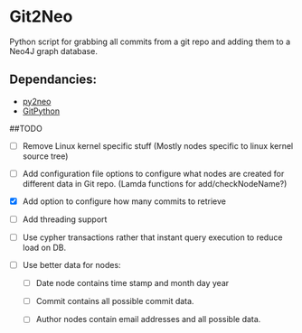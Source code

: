 # Git2Neo
Python script for grabbing all commits from a git repo and adding them to a Neo4J graph database.


## Dependancies:
* [py2neo](http://py2neo.org)
* [GitPython](https://github.com/gitpython-developers/GitPython)


##TODO

- [ ] Remove Linux kernel specific stuff (Mostly nodes specific to linux kernel source tree)
- [ ] Add configuration file options to configure what nodes are created for different data in Git repo. (Lamda functions for add/checkNodeName?)
    
- [x] Add option to configure how many commits to retrieve
- [ ] Add threading support
- [ ] Use cypher transactions rather that instant query execution to reduce load on DB.
- [ ] Use better data for nodes: 
    - [ ] Date node contains time stamp and month day year
    - [ ] Commit contains all possible commit data.
    - [ ] Author nodes contain email addresses and all possible data.



